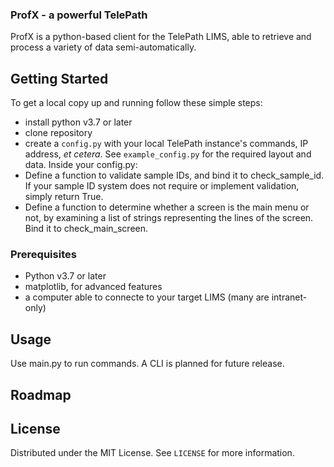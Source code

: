  <h3>ProfX - a powerful TelePath</h3>

  <p>
    ProfX is a python-based client for the TelePath LIMS, able to retrieve and process a variety of data semi-automatically.
    <br />
</p>

<!-- GETTING STARTED -->
## Getting Started
To get a local copy up and running follow these simple steps:
* install python v3.7 or later
* clone repository
* create a `config.py` with your local TelePath instance's commands, IP address, *et cetera*. See `example_config.py` for the required layout and data.
Inside your config.py: 
* Define a function to validate sample IDs, and bind it to check_sample_id. If your sample ID system does not require or implement validation, simply return True.
* Define a function to determine whether a screen is the main menu or not, by examining a list of strings representing the lines of the screen. Bind it to check_main_screen.

### Prerequisites
* Python v3.7 or later
* matplotlib, for advanced features
* a computer able to connecte to your target LIMS (many are intranet-only)
  
<!-- USAGE EXAMPLES -->
## Usage
Use main.py to run commands. 
A CLI is planned for future release.

<!-- ROADMAP -->
## Roadmap


<!-- LICENSE -->
## License
Distributed under the MIT License. See `LICENSE` for more information.
